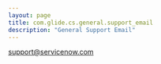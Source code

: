```yaml
---
layout: page
title: com.glide.cs.general.support_email
description: "General Support Email"
---
```

support@servicenow.com